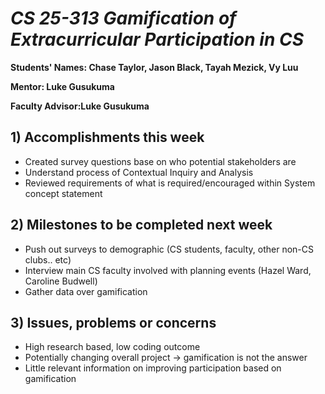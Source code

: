 # *CS 25-313 Gamification of Extracurricular Participation in CS*

**Students' Names: Chase Taylor, Jason Black, Tayah Mezick, Vy Luu**

**Mentor: Luke Gusukuma**

**Faculty Advisor:Luke Gusukuma**

## 1) Accomplishments this week ##
   - Created survey questions base on who potential stakeholders are
   - Understand process of Contextual Inquiry and Analysis 
   - Reviewed requirements of what is required/encouraged within System concept statement 

## 2) Milestones to be completed next week ##
   - Push out surveys to demographic (CS students, faculty, other non-CS clubs.. etc)
   - Interview main CS faculty involved with planning events (Hazel Ward, Caroline Budwell)
   - Gather data over gamification

## 3) Issues, problems or concerns ##
   - High research based, low coding outcome
   - Potentially changing overall project -> gamification is not the answer 
   - Little relevant information on improving participation based on gamification
   


